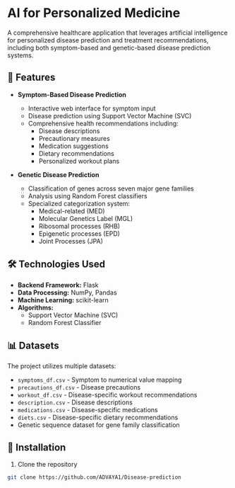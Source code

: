 # AI for Personalized Medicine

A comprehensive healthcare application that leverages artificial intelligence for personalized disease prediction and treatment recommendations, including both symptom-based and genetic-based disease prediction systems.

## 🌟 Features

- **Symptom-Based Disease Prediction**

  - Interactive web interface for symptom input
  - Disease prediction using Support Vector Machine (SVC)
  - Comprehensive health recommendations including:
    - Disease descriptions
    - Precautionary measures
    - Medication suggestions
    - Dietary recommendations
    - Personalized workout plans

- **Genetic Disease Prediction**
  - Classification of genes across seven major gene families
  - Analysis using Random Forest classifiers
  - Specialized categorization system:
    - Medical-related (MED)
    - Molecular Genetics Label (MGL)
    - Ribosomal processes (RHB)
    - Epigenetic processes (EPD)
    - Joint Processes (JPA)

## 🛠️ Technologies Used

- **Backend Framework:** Flask
- **Data Processing:** NumPy, Pandas
- **Machine Learning:** scikit-learn
- **Algorithms:**
  - Support Vector Machine (SVC)
  - Random Forest Classifier

## 📊 Datasets

The project utilizes multiple datasets:

- `symptoms_df.csv` - Symptom to numerical value mapping
- `precautions_df.csv` - Disease precautions
- `workout_df.csv` - Disease-specific workout recommendations
- `description.csv` - Disease descriptions
- `medications.csv` - Disease-specific medications
- `diets.csv` - Disease-specific dietary recommendations
- Genetic sequence dataset for gene family classification

## 🚀 Installation

1. Clone the repository

```bash
git clone https://github.com/ADVAYA1/Disease-prediction
```
